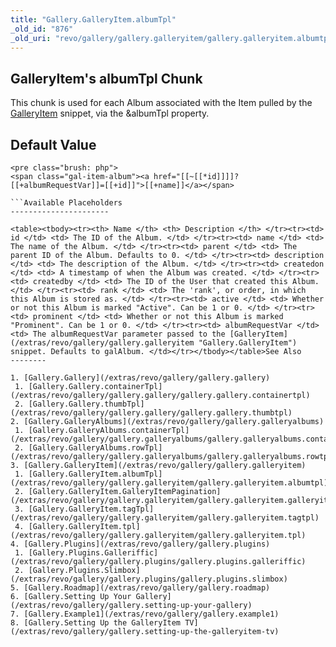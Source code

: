 ```yaml
---
title: "Gallery.GalleryItem.albumTpl"
_old_id: "876"
_old_uri: "revo/gallery/gallery.galleryitem/gallery.galleryitem.albumtpl"
---
```


GalleryItem's albumTpl Chunk
----------------------------

 This chunk is used for each Album associated with the Item pulled by the [GalleryItem](/extras/revo/gallery/gallery.galleryitem "Gallery.GalleryItem") snippet, via the &albumTpl property.

Default Value
-------------

 ```
<pre class="brush: php">
<span class="gal-item-album"><a href="[[~[[*id]]]]?[[+albumRequestVar]]=[[+id]]">[[+name]]</a></span>

```Available Placeholders
----------------------

 <table><tbody><tr><th> Name </th> <th> Description </th> </tr><tr><td> id </td> <td> The ID of the Album. </td> </tr><tr><td> name </td> <td> The name of the Album. </td> </tr><tr><td> parent </td> <td> The parent ID of the Album. Defaults to 0. </td> </tr><tr><td> description </td> <td> The description of the Album. </td> </tr><tr><td> createdon </td> <td> A timestamp of when the Album was created. </td> </tr><tr><td> createdby </td> <td> The ID of the User that created this Album. </td> </tr><tr><td> rank </td> <td> The 'rank', or order, in which this Album is stored as. </td> </tr><tr><td> active </td> <td> Whether or not this Album is marked "Active". Can be 1 or 0. </td> </tr><tr><td> prominent </td> <td> Whether or not this Album is marked "Prominent". Can be 1 or 0. </td> </tr><tr><td> albumRequestVar </td> <td> The albumRequestVar parameter passed to the [GalleryItem](/extras/revo/gallery/gallery.galleryitem "Gallery.GalleryItem") snippet. Defaults to galAlbum. </td></tr></tbody></table>See Also
--------

1. [Gallery.Gallery](/extras/revo/gallery/gallery.gallery)
  1. [Gallery.Gallery.containerTpl](/extras/revo/gallery/gallery.gallery/gallery.gallery.containertpl)
  2. [Gallery.Gallery.thumbTpl](/extras/revo/gallery/gallery.gallery/gallery.gallery.thumbtpl)
2. [Gallery.GalleryAlbums](/extras/revo/gallery/gallery.galleryalbums)
  1. [Gallery.GalleryAlbums.containerTpl](/extras/revo/gallery/gallery.galleryalbums/gallery.galleryalbums.containertpl)
  2. [Gallery.GalleryAlbums.rowTpl](/extras/revo/gallery/gallery.galleryalbums/gallery.galleryalbums.rowtpl)
3. [Gallery.GalleryItem](/extras/revo/gallery/gallery.galleryitem)
  1. [Gallery.GalleryItem.albumTpl](/extras/revo/gallery/gallery.galleryitem/gallery.galleryitem.albumtpl)
  2. [Gallery.GalleryItem.GalleryItemPagination](/extras/revo/gallery/gallery.galleryitem/gallery.galleryitem.galleryitempagination)
  3. [Gallery.GalleryItem.tagTpl](/extras/revo/gallery/gallery.galleryitem/gallery.galleryitem.tagtpl)
  4. [Gallery.GalleryItem.tpl](/extras/revo/gallery/gallery.galleryitem/gallery.galleryitem.tpl)
4. [Gallery.Plugins](/extras/revo/gallery/gallery.plugins)
  1. [Gallery.Plugins.Galleriffic](/extras/revo/gallery/gallery.plugins/gallery.plugins.galleriffic)
  2. [Gallery.Plugins.Slimbox](/extras/revo/gallery/gallery.plugins/gallery.plugins.slimbox)
5. [Gallery.Roadmap](/extras/revo/gallery/gallery.roadmap)
6. [Gallery.Setting Up Your Gallery](/extras/revo/gallery/gallery.setting-up-your-gallery)
7. [Gallery.Example1](/extras/revo/gallery/gallery.example1)
8. [Gallery.Setting Up the GalleryItem TV](/extras/revo/gallery/gallery.setting-up-the-galleryitem-tv)